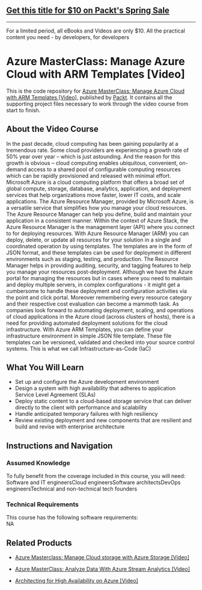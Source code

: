 ## [Get this title for $10 on Packt's Spring Sale](https://www.packt.com/V11716?utm_source=github&utm_medium=packt-github-repo&utm_campaign=spring_10_dollar_2022)
-----
For a limited period, all eBooks and Videos are only $10. All the practical content you need \- by developers, for developers

# Azure MasterClass: Manage Azure Cloud with ARM Templates [Video]
This is the code repository for [Azure MasterClass: Manage Azure Cloud with ARM Templates [Video]](https://www.packtpub.com/virtualization-and-cloud/architecting-high-availability-azure-video?utm_source=github&utm_medium=repository&utm_campaign=9781788396158), published by [Packt](https://www.packtpub.com/?utm_source=github). It contains all the supporting project files necessary to work through the video course from start to finish.
## About the Video Course


In the past decade, cloud computing has been gaining popularity at a tremendous rate. Some cloud providers are experiencing a growth rate of 50% year over year – which is just astounding. And the reason for this growth is obvious – cloud computing enables ubiquitous, convenient, on-demand access to a shared pool of configurable computing resources which can be rapidly provisioned and released with minimal effort. Microsoft Azure is a cloud computing platform that offers a broad set of global compute, storage, database, analytics, application, and deployment services that help organizations move faster, lower IT costs, and scale applications. The Azure Resource Manager, provided by Microsoft Azure, is a versatile service that simplifies how you manage your cloud resources. The Azure Resource Manager can help you define, build and maintain your application in a consistent manner. Within the context of Azure Stack, the Azure Resource Manager is the management layer (API) where you connect to for deploying resources. With Azure Resource Manager (ARM) you can deploy, delete, or update all resources for your solution in a single and coordinated operation by using templates. The templates are in the form of JSON format, and these templates can be used for deployment in different environments such as staging, testing, and production. The Resource Manager helps in providing auditing, security, and tagging features to help you manage your resources post-deployment. Although we have the Azure portal for managing the resources but in cases where you need to maintain and deploy multiple servers, in complex configurations - it might get a cumbersome to handle these deployment and configuration activities via the point and click portal. Moreover remembering every resource category and their respective cost evaluation can become a mammoth task. As companies look forward to automating deployment, scaling, and operations of cloud applications in the Azure cloud (across clusters of hosts), there is a need for providing automated deployment solutions for the cloud infrastructure. With Azure ARM Templates, you can define your infrastructure environment in simple JSON file template. These file templates can be versioned, validated and checked into your source control systems. This is what we call Infrastructure-as-Code (IaC)

<H2>What You Will Learn</H2>
<DIV class=book-info-will-learn-text>
<UL>
<LI>Set up and configure the Azure development environment 
<LI>Design a system with high availability that adheres to application Service Level Agreement (SLAs) 
<LI>Deploy static content to a cloud-based storage service that can deliver directly to the client with performance and scalability 
<LI>Handle anticipated temporary failures with high resiliency 
<LI>Review existing deployment and new components that are resilient and build and revise with enterprise architecture </LI></UL></DIV>

## Instructions and Navigation
### Assumed Knowledge
To fully benefit from the coverage included in this course, you will need:<br/>
Software and IT engineersCloud engineersSoftware architectsDevOps engineersTechnical and non-technical tech founders
### Technical Requirements
This course has the following software requirements:<br/>
NA

## Related Products
* [Azure Masterclass: Manage Cloud storage with Azure Storage [Video]](https://www.packtpub.com/virtualization-and-cloud/architecting-high-availability-azure-video?utm_source=github&utm_medium=repository&utm_campaign=9781788396158)

* [Azure MasterClass: Analyze Data With Azure Stream Analytics [Video]](https://www.packtpub.com/virtualization-and-cloud/architecting-high-availability-azure-video?utm_source=github&utm_medium=repository&utm_campaign=9781788396158)

* [Architecting for High Availability on Azure [Video]](https://www.packtpub.com/virtualization-and-cloud/architecting-high-availability-azure-video?utm_source=github&utm_medium=repository&utm_campaign=9781788396158)

